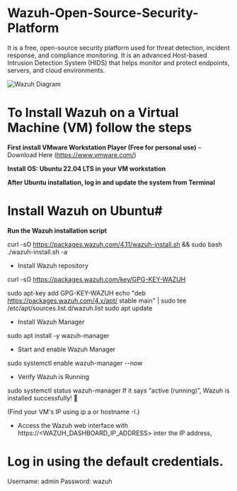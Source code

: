 # Wazuh-Open-Source-Security-Platform
It is a free, open-source security platform used for threat detection, incident response, and compliance monitoring. It is an advanced Host-based Intrusion Detection System (HIDS) that helps monitor and protect endpoints, servers, and cloud environments.

![Wazuh Diagram](https://github.com/user-attachments/assets/2dc63569-25c3-431f-a01f-6272537048ed)

# To Install Wazuh on a Virtual Machine (VM) follow the steps

**First install VMware Workstation Player (Free for personal use)** – Download Here (https://www.vmware.com/)

**Install OS: Ubuntu 22.04 LTS in your VM workstation**

**After Ubuntu installation, log in and update the system from Terminal**

# Install Wazuh on Ubuntu#

**Run the Wazuh installation script**

curl -sO https://packages.wazuh.com/4.11/wazuh-install.sh && sudo bash ./wazuh-install.sh -a

- Install Wazuh repository

curl -sO https://packages.wazuh.com/key/GPG-KEY-WAZUH

sudo apt-key add GPG-KEY-WAZUH
echo "deb https://packages.wazuh.com/4.x/apt/ stable main" | sudo tee /etc/apt/sources.list.d/wazuh.list
sudo apt update

- Install Wazuh Manager

sudo apt install -y wazuh-manager

- Start and enable Wazuh Manager

sudo systemctl enable wazuh-manager --now

- Verify Wazuh is Running

sudo systemctl status wazuh-manager
If it says “active (running)”, Wazuh is installed successfully! 🎉

(Find your VM's IP using ip a or hostname -I.)

- Access the Wazuh web interface with https://<WAZUH_DASHBOARD_IP_ADDRESS> inter the IP address,

# Log in using the default credentials.

Username: admin
Password: wazuh


